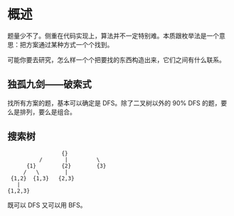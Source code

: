 # 概述

题量少不了。侧重在代码实现上，算法并不一定特别难。本质跟枚举法是一个意思：把方案通过某种方式一个个找到。

可能你要去研究，怎么样一个个把要找的东西构造出来，它们之间有什么联系。

## 独孤九剑——破索式

找所有方案的题，基本可以确定是 DFS。除了二叉树以外的 90% DFS 的题，要么是排列，要么是组合。

## 搜索树
```
                 {}
          /       |         \
      {1}        {2}        {3}
     /   \        |
 {1,2}  {1,3}   {2,3} 
   |
{1,2,3}
```

既可以 DFS 又可以用 BFS。

